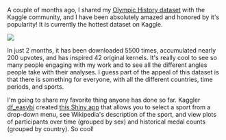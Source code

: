 
A couple of months ago, I shared my [Olympic History dataset](https://www.kaggle.com/heesoo37/120-years-of-olympic-history-athletes-and-results) with the Kaggle community, and I have been absolutely amazed and honored by it's popularity! It is currently the hottest dataset on Kaggle. 

![](https://i.imgur.com/EV8mJU4.png) 

In just 2 months, it has been downloaded 5500 times, accumulated nearly 200 upvotes, and has inspired 42 original kernels. It's really cool to see so many people engaging with my work and to see all the different angles people take with their analyses. I guess part of the appeal of this dataset is that there is something for everyone, with all the different countries, time periods, and sports.

I'm going to share my favorite thing anyone has done so far. Kaggler [df_easybi](https://www.kaggle.com/easybi) created [this Shiny app](https://impactr.shinyapps.io/olympics_sports/) that allows you to select a sport from a drop-down menu, see Wikipedia's description of the sport, and view plots of participants over time (grouped by sex) and historical medal counts (grouped by country). So cool! 
